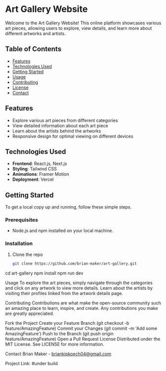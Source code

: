 
# Art Gallery Website

Welcome to the Art Gallery Website! This online platform showcases various art pieces, allowing users to explore, view details, and learn more about different artworks and artists.

## Table of Contents

- [Features](#features)
- [Technologies Used](#technologies-used)
- [Getting Started](#getting-started)
- [Usage](#usage)
- [Contributing](#contributing)
- [License](#license)
- [Contact](#contact)

## Features

- Explore various art pieces from different categories
- View detailed information about each art piece
- Learn about the artists behind the artworks
- Responsive design for optimal viewing on different devices

## Technologies Used

- **Frontend**: React.js, Next.js
- **Styling**: Tailwind CSS
- **Animations**: Framer Motion
- **Deployment**: Vercel

## Getting Started

To get a local copy up and running, follow these simple steps.

### Prerequisites

- Node.js and npm installed on your local machine.

### Installation

1. Clone the repo
   ```sh
   git clone https://github.com/brian-maker/art-gallery.git
cd art-gallery
npm install
npm run dev

Usage
To explore the art pieces, simply navigate through the categories and click on any artwork to view more details. Learn about the artists by visiting their profiles linked from the artwork details page.

Contributing
Contributions are what make the open-source community such an amazing place to learn, inspire, and create. Any contributions you make are greatly appreciated.

Fork the Project
Create your Feature Branch (git checkout -b feature/AmazingFeature)
Commit your Changes (git commit -m 'Add some AmazingFeature')
Push to the Branch (git push origin feature/AmazingFeature)
Open a Pull Request
License
Distributed under the MIT License. See LICENSE for more information.

Contact
Brian Maker - briankipkoech04@gmail.com

Project Link: #under build
